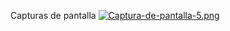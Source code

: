 Capturas de pantalla
[![Captura-de-pantalla-5.png](https://i.postimg.cc/nrg48GFq/Captura-de-pantalla-5.png)](https://postimg.cc/p5Qhz8nd)
